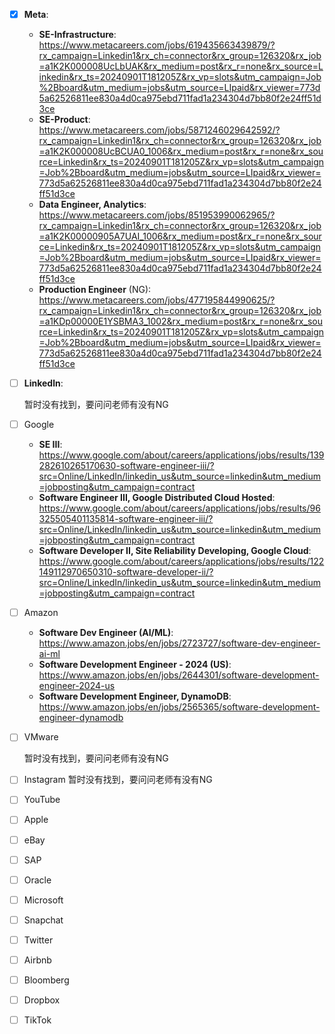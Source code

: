 - [x] **Meta**:
  
  - **SE-Infrastructure**: https://www.metacareers.com/jobs/619435663439879/?rx_campaign=Linkedin1&rx_ch=connector&rx_group=126320&rx_job=a1K2K000008UcLbUAK&rx_medium=post&rx_r=none&rx_source=Linkedin&rx_ts=20240901T181205Z&rx_vp=slots&utm_campaign=Job%2Bboard&utm_medium=jobs&utm_source=LIpaid&rx_viewer=773d5a62526811ee830a4d0ca975ebd711fad1a234304d7bb80f2e24ff51d3ce
  - **SE-Product**: https://www.metacareers.com/jobs/5871246029642592/?rx_campaign=Linkedin1&rx_ch=connector&rx_group=126320&rx_job=a1K2K000008UcBCUA0_1006&rx_medium=post&rx_r=none&rx_source=Linkedin&rx_ts=20240901T181205Z&rx_vp=slots&utm_campaign=Job%2Bboard&utm_medium=jobs&utm_source=LIpaid&rx_viewer=773d5a62526811ee830a4d0ca975ebd711fad1a234304d7bb80f2e24ff51d3ce
  - **Data Engineer, Analytics**: https://www.metacareers.com/jobs/851953990062965/?rx_campaign=Linkedin1&rx_ch=connector&rx_group=126320&rx_job=a1K2K00000905A7UAI_1006&rx_medium=post&rx_r=none&rx_source=Linkedin&rx_ts=20240901T181205Z&rx_vp=slots&utm_campaign=Job%2Bboard&utm_medium=jobs&utm_source=LIpaid&rx_viewer=773d5a62526811ee830a4d0ca975ebd711fad1a234304d7bb80f2e24ff51d3ce
  - **Production Engineer** (NG): https://www.metacareers.com/jobs/477195844990625/?rx_campaign=Linkedin1&rx_ch=connector&rx_group=126320&rx_job=a1KDp00000E1YSBMA3_1002&rx_medium=post&rx_r=none&rx_source=Linkedin&rx_ts=20240901T181205Z&rx_vp=slots&utm_campaign=Job%2Bboard&utm_medium=jobs&utm_source=LIpaid&rx_viewer=773d5a62526811ee830a4d0ca975ebd711fad1a234304d7bb80f2e24ff51d3ce
  
- [ ] **Linkedln**:

  暂时没有找到，要问问老师有没有NG
  
- [ ] Google

  - **SE III**: https://www.google.com/about/careers/applications/jobs/results/139282610265170630-software-engineer-iii/?src=Online/LinkedIn/linkedin_us&utm_source=linkedin&utm_medium=jobposting&utm_campaign=contract
  - **Software Engineer III, Google Distributed Cloud Hosted**: https://www.google.com/about/careers/applications/jobs/results/96325505401135814-software-engineer-iii/?src=Online/LinkedIn/linkedin_us&utm_source=linkedin&utm_medium=jobposting&utm_campaign=contract
  - **Software Developer II, Site Reliability Developing, Google Cloud**: https://www.google.com/about/careers/applications/jobs/results/122149112970650310-software-developer-ii/?src=Online/LinkedIn/linkedin_us&utm_source=linkedin&utm_medium=jobposting&utm_campaign=contract
  
- [ ] Amazon

  - **Software Dev Engineer (AI/ML)**: https://www.amazon.jobs/en/jobs/2723727/software-dev-engineer-ai-ml
  - **Software Development Engineer - 2024 (US)**: https://www.amazon.jobs/en/jobs/2644301/software-development-engineer-2024-us
  - **Software Development Engineer, DynamoDB**: https://www.amazon.jobs/en/jobs/2565365/software-development-engineer-dynamodb

- [ ] VMware

  暂时没有找到，要问问老师有没有NG
  
- [ ] Instagram
  暂时没有找到，要问问老师有没有NG

- [ ] YouTube

- [ ] Apple

- [ ] eBay

- [ ] SAP

- [ ] Oracle

- [ ] Microsoft

- [ ] Snapchat

- [ ] Twitter

- [ ] Airbnb

- [ ] Bloomberg

- [ ] Dropbox

- [ ] TikTok
